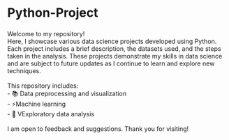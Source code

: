 # Python-Project

###

<p align="left">Welcome to my repository!<br>Here, I showcase various data science projects developed using Python. Each project includes a brief description, the datasets used, and the steps taken in the analysis. These projects demonstrate my skills in data science and are subject to future updates as I continue to learn and explore new techniques.<br><br>This repository includes:<br>- 📚 Data preprocessing and visualization<br>- ⚡Machine learning<br>- 🚀 VExploratory data analysis<br><br>I am open to feedback and suggestions. Thank you for visiting!</p>

###
